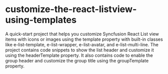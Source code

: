 # customize-the-react-listview-using-templates
A quick-start project that helps you customize Syncfusion React List view items with icons or images using the template property with built-in classes like e-list-template, e-list-wrapper, e-list-avatar, and e-list-multi-line. The project contains code snippets to show the list header and customize it using the headerTemplate property.  It also contains code to enable the group header and customize the group title using the groupTemplate property.
